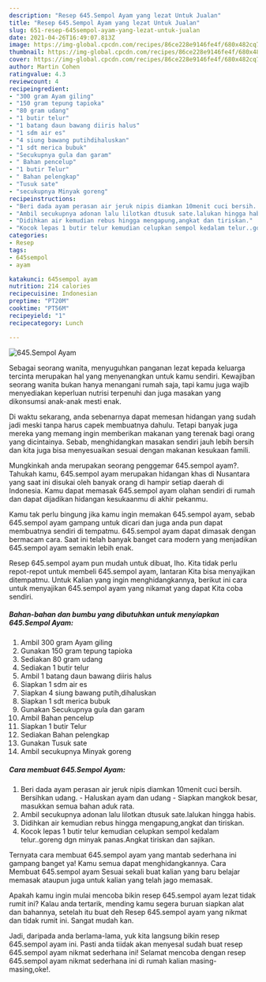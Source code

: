 ```yaml
---
description: "Resep 645.Sempol Ayam yang lezat Untuk Jualan"
title: "Resep 645.Sempol Ayam yang lezat Untuk Jualan"
slug: 651-resep-645sempol-ayam-yang-lezat-untuk-jualan
date: 2021-04-26T16:49:07.813Z
image: https://img-global.cpcdn.com/recipes/86ce228e9146fe4f/680x482cq70/645sempol-ayam-foto-resep-utama.jpg
thumbnail: https://img-global.cpcdn.com/recipes/86ce228e9146fe4f/680x482cq70/645sempol-ayam-foto-resep-utama.jpg
cover: https://img-global.cpcdn.com/recipes/86ce228e9146fe4f/680x482cq70/645sempol-ayam-foto-resep-utama.jpg
author: Martin Cohen
ratingvalue: 4.3
reviewcount: 4
recipeingredient:
- "300 gram Ayam giling"
- "150 gram tepung tapioka"
- "80 gram udang"
- "1 butir telur"
- "1 batang daun bawang diiris halus"
- "1 sdm air es"
- "4 siung bawang putihdihaluskan"
- "1 sdt merica bubuk"
- "Secukupnya gula dan garam"
- " Bahan pencelup"
- "1 butir Telur"
- " Bahan pelengkap"
- "Tusuk sate"
- "secukupnya Minyak goreng"
recipeinstructions:
- "Beri dada ayam perasan air jeruk nipis diamkan 10menit cuci bersih. Bersihkan udang. Haluskan ayam dan udang  Siapkan mangkok besar, masukkan semua bahan aduk rata."
- "Ambil secukupnya adonan lalu lilotkan dtusuk sate.lalukan hingga habis."
- "Didihkan air kemudian rebus hingga mengapung,angkat dan tiriskan."
- "Kocok lepas 1 butir telur kemudian celupkan sempol kedalam telur..goreng dgn minyak panas.Angkat tiriskan dan sajikan."
categories:
- Resep
tags:
- 645sempol
- ayam

katakunci: 645sempol ayam 
nutrition: 214 calories
recipecuisine: Indonesian
preptime: "PT20M"
cooktime: "PT56M"
recipeyield: "1"
recipecategory: Lunch

---
```



![645.Sempol Ayam](https://img-global.cpcdn.com/recipes/86ce228e9146fe4f/680x482cq70/645sempol-ayam-foto-resep-utama.jpg)

Sebagai seorang wanita, menyuguhkan panganan lezat kepada keluarga tercinta merupakan hal yang menyenangkan untuk kamu sendiri. Kewajiban seorang  wanita bukan hanya menangani rumah saja, tapi kamu juga wajib menyediakan keperluan nutrisi terpenuhi dan juga masakan yang dikonsumsi anak-anak mesti enak.

Di waktu  sekarang, anda sebenarnya dapat memesan hidangan yang sudah jadi meski tanpa harus capek membuatnya dahulu. Tetapi banyak juga mereka yang memang ingin memberikan makanan yang terenak bagi orang yang dicintainya. Sebab, menghidangkan masakan sendiri jauh lebih bersih dan kita juga bisa menyesuaikan sesuai dengan makanan kesukaan famili. 



Mungkinkah anda merupakan seorang penggemar 645.sempol ayam?. Tahukah kamu, 645.sempol ayam merupakan hidangan khas di Nusantara yang saat ini disukai oleh banyak orang di hampir setiap daerah di Indonesia. Kamu dapat memasak 645.sempol ayam olahan sendiri di rumah dan dapat dijadikan hidangan kesukaanmu di akhir pekanmu.

Kamu tak perlu bingung jika kamu ingin memakan 645.sempol ayam, sebab 645.sempol ayam gampang untuk dicari dan juga anda pun dapat membuatnya sendiri di tempatmu. 645.sempol ayam dapat dimasak dengan bermacam cara. Saat ini telah banyak banget cara modern yang menjadikan 645.sempol ayam semakin lebih enak.

Resep 645.sempol ayam pun mudah untuk dibuat, lho. Kita tidak perlu repot-repot untuk membeli 645.sempol ayam, lantaran Kita bisa menyajikan ditempatmu. Untuk Kalian yang ingin menghidangkannya, berikut ini cara untuk menyajikan 645.sempol ayam yang nikamat yang dapat Kita coba sendiri.

<!--inarticleads1-->

##### Bahan-bahan dan bumbu yang dibutuhkan untuk menyiapkan 645.Sempol Ayam:

1. Ambil 300 gram Ayam giling
1. Gunakan 150 gram tepung tapioka
1. Sediakan 80 gram udang
1. Sediakan 1 butir telur
1. Ambil 1 batang daun bawang diiris halus
1. Siapkan 1 sdm air es
1. Siapkan 4 siung bawang putih,dihaluskan
1. Siapkan 1 sdt merica bubuk
1. Gunakan Secukupnya gula dan garam
1. Ambil  Bahan pencelup
1. Siapkan 1 butir Telur
1. Sediakan  Bahan pelengkap
1. Gunakan Tusuk sate
1. Ambil secukupnya Minyak goreng




<!--inarticleads2-->

##### Cara membuat 645.Sempol Ayam:

1. Beri dada ayam perasan air jeruk nipis diamkan 10menit cuci bersih. Bersihkan udang. - Haluskan ayam dan udang  - Siapkan mangkok besar, masukkan semua bahan aduk rata.
1. Ambil secukupnya adonan lalu lilotkan dtusuk sate.lalukan hingga habis.
1. Didihkan air kemudian rebus hingga mengapung,angkat dan tiriskan.
1. Kocok lepas 1 butir telur kemudian celupkan sempol kedalam telur..goreng dgn minyak panas.Angkat tiriskan dan sajikan.




Ternyata cara membuat 645.sempol ayam yang mantab sederhana ini gampang banget ya! Kamu semua dapat menghidangkannya. Cara Membuat 645.sempol ayam Sesuai sekali buat kalian yang baru belajar memasak ataupun juga untuk kalian yang telah jago memasak.

Apakah kamu ingin mulai mencoba bikin resep 645.sempol ayam lezat tidak rumit ini? Kalau anda tertarik, mending kamu segera buruan siapkan alat dan bahannya, setelah itu buat deh Resep 645.sempol ayam yang nikmat dan tidak rumit ini. Sangat mudah kan. 

Jadi, daripada anda berlama-lama, yuk kita langsung bikin resep 645.sempol ayam ini. Pasti anda tiidak akan menyesal sudah buat resep 645.sempol ayam nikmat sederhana ini! Selamat mencoba dengan resep 645.sempol ayam nikmat sederhana ini di rumah kalian masing-masing,oke!.

